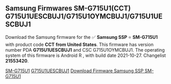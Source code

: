 <h2>Samsung Firmwares SM-G715U1(CCT) G715U1UESCBUJ1/G715U1OYMCBUJ1/G715U1UESCBUJ1</h2>
Download the Samsung firmware for the ✅ <strong>Samsung SSP </strong> ⭐ <strong>SM-G715U1</strong> with product code <strong>CCT</strong> <strong> from United States</strong>. This firmware has version number PDA <strong>G715U1UESCBUJ1</strong> and CSC G715U1OYMCBUJ1. The operating system of this firmware is Android R , with build date 2021-10-27. Changelist <strong>21553420</strong>.


[SM-G715U1](https://samfirm.shop/samsung/model/SM-G715U1)
[G715U1UESCBUJ1](https://samfirm.shop/samsung/pda/G715U1UESCBUJ1)
[Download Firmware Samsung SSP SM-G715U1](https://samfirm.shop/samsung/firmware/469101)
